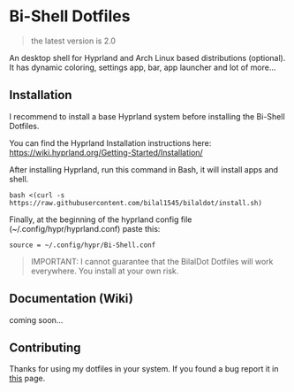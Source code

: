 # Bi-Shell Dotfiles
> the latest version is 2.0

An desktop shell for Hyprland and Arch Linux based distributions (optional). It has dynamic coloring, settings app, bar, app launcher and lot of more...

## Installation
I recommend to install a base Hyprland system before installing the Bi-Shell Dotfiles.

You can find the Hyprland Installation instructions here: https://wiki.hyprland.org/Getting-Started/Installation/

After installing Hyprland, run this command in Bash, it will install apps and shell.
```shell
bash <(curl -s https://raw.githubusercontent.com/bilal1545/bilaldot/install.sh)
```

Finally, at the beginning of the hyprland config file (~/.config/hypr/hyprland.conf) paste this:

```shell
source = ~/.config/hypr/Bi-Shell.conf
```

> IMPORTANT: I cannot guarantee that the BilalDot Dotfiles will work everywhere. You install at your own risk.

## Documentation (Wiki)
coming soon...

## Contributing
Thanks for using my dotfiles in your system. If you found a bug report it in [this](https://github.com/Bilal1545/BilalDot/issues) page.
